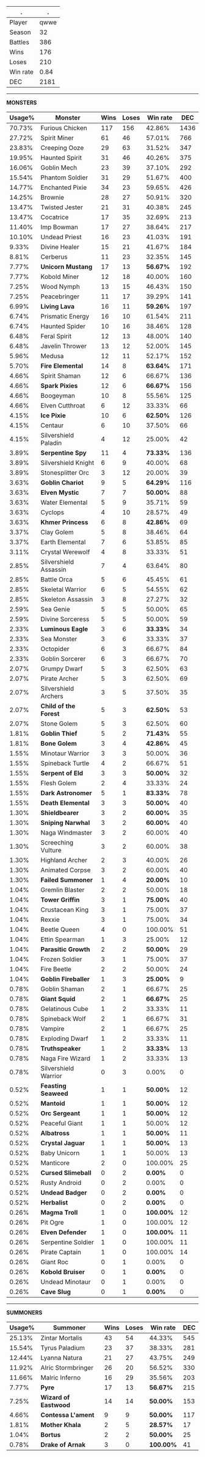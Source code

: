 .|.
|-|-
Player|qwwe
Season|32
Battles|386
Wins|176
Loses|210
Win rate|0.84
DEC|2181

---
**MONSTERS**

Usage%|Monster|Wins|Loses|Win rate|DEC|
-|-|-|-|-|-|
70.73%|Furious Chicken|117|156|42.86%|1436|
27.72%|Spirit Miner|61|46|57.01%|766|
23.83%|Creeping Ooze|29|63|31.52%|347|
19.95%|Haunted Spirit|31|46|40.26%|375|
16.06%|Goblin Mech|23|39|37.10%|292|
15.54%|Phantom Soldier|31|29|51.67%|400|
14.77%|Enchanted Pixie|34|23|59.65%|426|
14.25%|Brownie|28|27|50.91%|320|
13.47%|Twisted Jester|21|31|40.38%|245|
13.47%|Cocatrice|17|35|32.69%|213|
11.40%|Imp Bowman|17|27|38.64%|217|
10.10%|Undead Priest|16|23|41.03%|191|
9.33%|Divine Healer|15|21|41.67%|184|
8.81%|Cerberus|11|23|32.35%|145|
7.77%|**Unicorn Mustang**|17|13|**56.67%**|192|
7.77%|Kobold Miner|12|18|40.00%|160|
7.25%|Wood Nymph|13|15|46.43%|150|
7.25%|Peacebringer|11|17|39.29%|141|
6.99%|**Living Lava**|16|11|**59.26%**|197|
6.74%|Prismatic Energy|16|10|61.54%|211|
6.74%|Haunted Spider|10|16|38.46%|128|
6.48%|Feral Spirit|12|13|48.00%|140|
6.48%|Javelin Thrower|13|12|52.00%|145|
5.96%|Medusa|12|11|52.17%|152|
5.70%|**Fire Elemental**|14|8|**63.64%**|171|
4.66%|Spirit Shaman|12|6|66.67%|136|
4.66%|**Spark Pixies**|12|6|**66.67%**|156|
4.66%|Boogeyman|10|8|55.56%|125|
4.66%|Elven Cutthroat|6|12|33.33%|66|
4.15%|**Ice Pixie**|10|6|**62.50%**|126|
4.15%|Centaur|6|10|37.50%|66|
4.15%|Silvershield Paladin|4|12|25.00%|42|
3.89%|**Serpentine Spy**|11|4|**73.33%**|136|
3.89%|Silvershield Knight|6|9|40.00%|68|
3.89%|Stonesplitter Orc|3|12|20.00%|39|
3.63%|**Goblin Chariot**|9|5|**64.29%**|116|
3.63%|**Elven Mystic**|7|7|**50.00%**|88|
3.63%|Water Elemental|5|9|35.71%|59|
3.63%|Cyclops|4|10|28.57%|49|
3.63%|**Khmer Princess**|6|8|**42.86%**|69|
3.37%|Clay Golem|5|8|38.46%|64|
3.37%|Earth Elemental|7|6|53.85%|85|
3.11%|Crystal Werewolf|4|8|33.33%|51|
2.85%|Silvershield Assassin|7|4|63.64%|80|
2.85%|Battle Orca|5|6|45.45%|61|
2.85%|Skeletal Warrior|6|5|54.55%|62|
2.85%|Skeleton Assassin|3|8|27.27%|32|
2.59%|Sea Genie|5|5|50.00%|65|
2.59%|Divine Sorceress|5|5|50.00%|59|
2.33%|**Luminous Eagle**|3|6|**33.33%**|34|
2.33%|Sea Monster|3|6|33.33%|37|
2.33%|Octopider|6|3|66.67%|84|
2.33%|Goblin Sorcerer|6|3|66.67%|70|
2.07%|Grumpy Dwarf|5|3|62.50%|63|
2.07%|Pirate Archer|5|3|62.50%|69|
2.07%|Silvershield Archers|3|5|37.50%|35|
2.07%|**Child of the Forest**|5|3|**62.50%**|53|
2.07%|Stone Golem|5|3|62.50%|60|
1.81%|**Goblin Thief**|5|2|**71.43%**|55|
1.81%|**Bone Golem**|3|4|**42.86%**|45|
1.55%|Minotaur Warrior|3|3|50.00%|36|
1.55%|Spineback Turtle|4|2|66.67%|51|
1.55%|**Serpent of Eld**|3|3|**50.00%**|32|
1.55%|Flesh Golem|2|4|33.33%|24|
1.55%|**Dark Astronomer**|5|1|**83.33%**|78|
1.55%|**Death Elemental**|3|3|**50.00%**|40|
1.30%|**Shieldbearer**|3|2|**60.00%**|35|
1.30%|**Sniping Narwhal**|3|2|**60.00%**|40|
1.30%|Naga Windmaster|3|2|60.00%|40|
1.30%|Screeching Vulture|3|2|60.00%|38|
1.30%|Highland Archer|2|3|40.00%|26|
1.30%|Animated Corpse|3|2|60.00%|40|
1.30%|**Failed Summoner**|1|4|**20.00%**|10|
1.04%|Gremlin Blaster|2|2|50.00%|18|
1.04%|**Tower Griffin**|3|1|**75.00%**|40|
1.04%|Crustacean King|3|1|75.00%|37|
1.04%|Rexxie|3|1|75.00%|34|
1.04%|Beetle Queen|4|0|100.00%|51|
1.04%|Ettin Spearman|1|3|25.00%|12|
1.04%|**Parasitic Growth**|2|2|**50.00%**|29|
1.04%|Frozen Soldier|3|1|75.00%|37|
1.04%|Fire Beetle|2|2|50.00%|24|
1.04%|**Goblin Fireballer**|1|3|**25.00%**|9|
0.78%|Goblin Shaman|2|1|66.67%|25|
0.78%|**Giant Squid**|2|1|**66.67%**|25|
0.78%|Gelatinous Cube|1|2|33.33%|11|
0.78%|Spineback Wolf|2|1|66.67%|31|
0.78%|Vampire|2|1|66.67%|25|
0.78%|Exploding Dwarf|1|2|33.33%|11|
0.78%|**Truthspeaker**|1|2|**33.33%**|13|
0.78%|Naga Fire Wizard|1|2|33.33%|13|
0.78%|Silvershield Warrior|0|3|0.00%|0|
0.52%|**Feasting Seaweed**|1|1|**50.00%**|12|
0.52%|**Mantoid**|1|1|**50.00%**|12|
0.52%|**Orc Sergeant**|1|1|**50.00%**|12|
0.52%|Peaceful Giant|1|1|50.00%|12|
0.52%|**Albatross**|1|1|**50.00%**|11|
0.52%|**Crystal Jaguar**|1|1|**50.00%**|13|
0.52%|Baby Unicorn|1|1|50.00%|13|
0.52%|Manticore|2|0|100.00%|25|
0.52%|**Cursed Slimeball**|0|2|**0.00%**|0|
0.52%|Rusty Android|0|2|0.00%|0|
0.52%|**Undead Badger**|0|2|**0.00%**|0|
0.52%|**Herbalist**|0|2|**0.00%**|0|
0.26%|**Magma Troll**|1|0|**100.00%**|12|
0.26%|Pit Ogre|1|0|100.00%|12|
0.26%|**Elven Defender**|1|0|**100.00%**|11|
0.26%|Serpentine Soldier|1|0|100.00%|11|
0.26%|Pirate Captain|1|0|100.00%|14|
0.26%|Giant Roc|0|1|0.00%|0|
0.26%|**Kobold Bruiser**|0|1|**0.00%**|0|
0.26%|Undead Minotaur|0|1|0.00%|0|
0.26%|**Cave Slug**|0|1|**0.00%**|0|

---
**SUMMONERS**

Usage%|Summoner|Wins|Loses|Win rate|DEC|
-|-|-|-|-|-|
25.13%|Zintar Mortalis|43|54|44.33%|545|
15.54%|Tyrus Paladium|23|37|38.33%|281|
12.44%|Lyanna Natura|21|27|43.75%|249|
11.92%|Alric Stormbringer|26|20|56.52%|330|
11.66%|Malric Inferno|16|29|35.56%|203|
7.77%|**Pyre**|17|13|**56.67%**|215|
7.25%|**Wizard of Eastwood**|14|14|**50.00%**|153|
4.66%|**Contessa L'ament**|9|9|**50.00%**|117|
1.81%|**Mother Khala**|2|5|**28.57%**|17|
1.04%|**Bortus**|2|2|**50.00%**|25|
0.78%|**Drake of Arnak**|3|0|**100.00%**|41|
